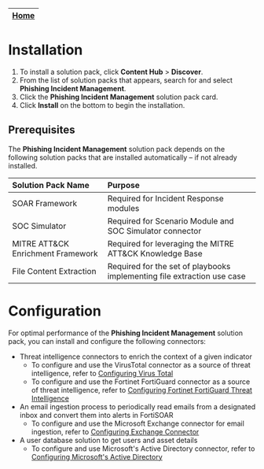 | [Home](https://github.com/fortinet-fortisoar/solution-pack-phishing-incident-management/blob/release/1.0.0/README.md) |
|-----------------------------------------------------------------------------------------------------------------|

# Installation

1. To install a solution pack, click **Content Hub** > **Discover**.
2. From the list of solution packs that appears, search for and select **Phishing Incident Management**.
3. Click the **Phishing Incident Management** solution pack card.
4. Click **Install** on the bottom to begin the installation.

## Prerequisites

The **Phishing Incident Management** solution pack depends on the following solution packs that are installed automatically &ndash; if not already installed.

| Solution Pack Name                | Purpose                                                             |
|:----------------------------------|:--------------------------------------------------------------------|
| SOAR Framework                    | Required for Incident Response modules                              |
| SOC Simulator                     | Required for Scenario Module and SOC Simulator connector            |
| MITRE ATT&CK Enrichment Framework | Required for leveraging the MITRE ATT&CK Knowledge Base             |
| File Content Extraction           | Required for the set of playbooks implementing file extraction use case |

# Configuration

For optimal performance of the **Phishing Incident Management** solution pack, you can install and configure the following connectors:
- Threat intelligence connectors to enrich the context of a given indicator
    - To configure and use the VirusTotal connector as a source of threat intelligence, refer to [Configuring Virus Total](https://docs.fortinet.com/document/fortisoar/2.1.0/virustotal/166/virustotal-v2-1-0#Configuration_parameters)
    - To configure and use the Fortinet FortiGuard connector as a source of threat intelligence, refer to [Configuring  Fortinet FortiGuard Threat Intelligence](https://docs.fortinet.com/document/fortisoar/3.0.0/fortinet-fortiguard-threat-intelligence/242/fortinet-fortiguard-threat-intelligence-v3-0-0#Configuration_parameters)
- An email ingestion process to periodically read emails from a designated inbox and convert them into alerts in FortiSOAR
    - To configure and use the Microsoft Exchange connector for email ingestion, refer to [Configuring Exchange Connector](https://docs.fortinet.com/document/fortisoar/3.4.0/exchange/1/exchange-v3-4-0#Configuring_the_connector)
- A user database solution to get users and asset details
    - To configure and use Microsoft's Active Directory connector, refer to [Configuring Microsoft's Active Directory](https://docs.fortinet.com/document/fortisoar/2.2.0/active-directory/154/active-directory-v2-2-0#Configuration_parameters)